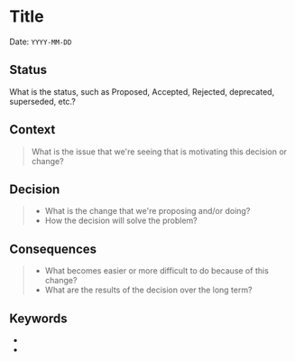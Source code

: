 # Title
Date: `YYYY-MM-DD`
## Status
What is the status, such as Proposed, Accepted, Rejected, deprecated, superseded, etc.?
## Context
> What is the issue that we're seeing that is motivating this decision or change?
## Decision
> - What is the change that we're proposing and/or doing?
> - How the decision will solve the problem?
## Consequences
> - What becomes easier or more difficult to do because of this change?
> - What are the results of the decision over the long term?
## Keywords
-
-
